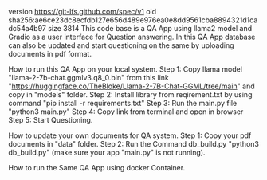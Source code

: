 version https://git-lfs.github.com/spec/v1
oid sha256:ae6ce23dc8ecfdb127e656d489e976ea0e8dd9561cba8894321d1cadc54a4b97
size 3814
This code base is a QA App using llama2 model and Gradio as a user interface for Question answering. In this QA App database can also be updated and start questioning on the same by uploading documents in pdf format. 

How to run this QA App on your local system.
  Step 1: Copy llama model "llama-2-7b-chat.ggmlv3.q8_0.bin" from this link "https://huggingface.co/TheBloke/Llama-2-7B-Chat-GGML/tree/main" and copy in "models" folder.
  Step 2: Install library from reqirement.txt by using command "pip install -r requirements.txt"
  Step 3: Run the main.py file "python3 main.py"
  Step 4: Copy link from terminal and open in browser 
  Step 5: Start Questioning.
  
How to update your own documents for QA system.
  Step 1: Copy your pdf documents in "data" folder.
  Step 2: Run the Command db_build.py "python3 db_build.py" (make sure your app "main.py" is not running).

  
How to run the Same QA App using docker Container.
